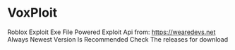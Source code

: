 # VoxPloit
Roblox Exploit Exe File
Powered Exploit Api from: https://wearedevs.net
Always Newest Version Is Recommended
Check The releases for download
